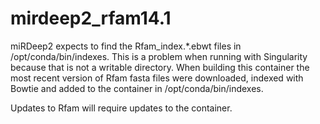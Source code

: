 # mirdeep2_rfam14.1

miRDeep2 expects to find the Rfam_index.*.ebwt files in /opt/conda/bin/indexes. 
This is a problem when running with Singularity because that is not a writable directory. 
When building this container the most recent version of Rfam fasta files were downloaded, indexed with Bowtie 
and added to the container in /opt/conda/bin/indexes.

Updates to Rfam will require updates to the container.
